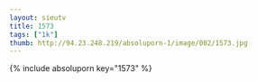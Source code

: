 ```yaml
--- 
layout: sieutv
title: 1573
tags: ["1k"]
thumb: http://94.23.248.219/absoluporn-1/image/002/1573.jpg
---
```

{% include absoluporn key="1573" %} 
